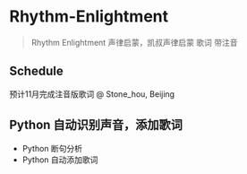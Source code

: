 # Rhythm-Enlightment

> Rhythm Enlightment 声律启蒙，凯叔声律启蒙 歌词 带注音

## Schedule

预计11月完成注音版歌词 @ Stone_hou, Beijing

## Python 自动识别声音，添加歌词

- Python 断句分析
- Python 自动添加歌词
